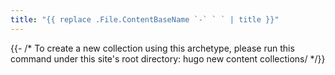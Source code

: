 ```yaml
---
title: "{{ replace .File.ContentBaseName `-` ` ` | title }}"
---
```


{{- /*
To create a new collection using this archetype, please
run this command under this site's root directory:
    hugo new content collections/<collection-name>
*/}}
